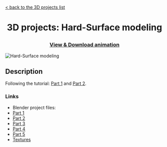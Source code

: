 [&lt; back to the 3D projects list](../ "3D projects list")

<h1><p align="center">3D projects: Hard-Surface modeling</p></h1>

<h3><p align="center"><a href="Hard-Surface modeling.mp4" title="View & Download animation">View & Download animation</a></p></h3>

![Hard-Surface modeling](Hard-Surface&#32;modeling.gif "Hard-Surface modeling")

## Description

Following the tutorial: [Part 1](https://www.youtube.com/watch?v=q7fCWyEhSGw) and [Part 2](https://www.youtube.com/watch?v=u3G01woL6ZI).

### Links

-   Blender project files:
   -   [Part 1](Part1.blend "Download Blender project file")
   -   [Part 2](Part2.blend "Download Blender project file")
   -   [Part 3](Part3.blend "Download Blender project file")
   -   [Part 4](Part4.blend "Download Blender project file")
   -   [Part 5](Part5.blend "Download Blender project file")
-   [Textures](https://minhaskamal.github.io/DownGit/#/home?url=https://github.com/npanuhin/Artwork/tree/master/3D/Hard-Surface%20modeling/Textures "Download Textures")